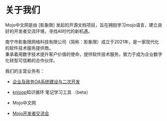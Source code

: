 # 关于我们

Mojo中文网是由 [影象限] 发起的开源文档项目，旨在拥抱学习mojo语言，建立良好的开发者交流环境，寻找AI时代的新机遇。  

南宁市影象限网络科技有限公司（简称：影象限）成立于2021年，是一家现代化的软件技术服务提供商。  
秉承着用数字技术提升客户价值的使命，提供软件技术服务，致力于成为企业数字化转型可信赖的合作伙伴。

我们的主营业务有：

-  [企业及政务OA系统建设与二次开发](https://www.landray.com.cn/)

-  [knloop](https://work.weixin.qq.com/gm/4420b8d78049d04e6a9d1a672f76174d)知识循环 笔记学习工具 （beta）
-  Mojo中文网
-  [Mojo开发者交流会](/docs/meeting.html)